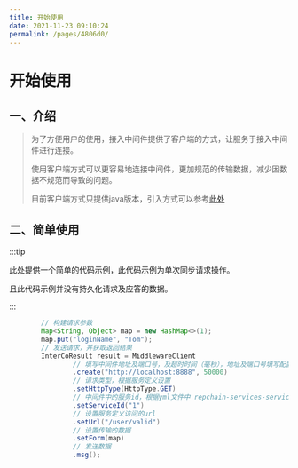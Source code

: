 ```yaml
---
title: 开始使用
date: 2021-11-23 09:10:24
permalink: /pages/4806d0/
---
```

# 开始使用

## 一、介绍

> 为了方便用户的使用，接入中间件提供了客户端的方式，让服务于接入中间件进行连接。
> 
> 使用客户端方式可以更容易地连接中间件，更加规范的传输数据，减少因数据不规范而导致的问题。
>
> 目前客户端方式只提供java版本，引入方式可以参考[此处](/pages/600718/#五、引入客户端)

## 二、简单使用

:::tip

此处提供一个简单的代码示例，此代码示例为单次同步请求操作。

且此代码示例并没有持久化请求及应答的数据。

:::

```java
        // 构建请求参数
        Map<String, Object> map = new HashMap<>(1);
        map.put("loginName", "Tom");
        // 发送请求，并获取返回结果
        InterCoResult result = MiddlewareClient
                // 填写中间件地址及端口号，及超时时间（毫秒），地址及端口号填写配置文件中 middleware-recServer 下的配置
                .create("http://localhost:8888", 50000)
                // 请求类型，根据服务定义设置
                .setHttpType(HttpType.GET)
                // 中间件中的服务id，根据yml文件中 repchain-services-serviceId 配置填写，决定请求哪个服务
                .setServiceId("1")
                // 设置服务定义访问的url
                .setUrl("/user/valid")
                // 设置传输的数据
                .setForm(map)
                // 发送数据
                .msg();
```
